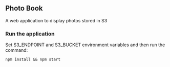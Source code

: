 ## Photo Book
A web application to display photos stored in S3

### Run the application
Set S3_ENDPOINT and S3_BUCKET environment variables and then run the command:

`npm install && npm start`
